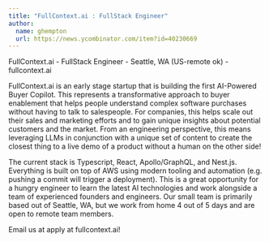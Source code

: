 ```yaml
---
title: "FullContext.ai : FullStack Engineer"
author:
  name: ghempton
  url: https://news.ycombinator.com/item?id=40230669
---
```

FullContext.ai - FullStack Engineer - Seattle, WA (US-remote ok) - fullcontext.ai

FullContext.ai is an early stage startup that is building the first AI-Powered Buyer Copilot. This represents a transformative approach to buyer enablement that helps people understand complex software purchases without having to talk to salespeople. For companies, this helps scale out their sales and marketing efforts and to gain unique insights about potential customers and the market. From an engineering perspective, this means leveraging LLMs in conjunction with a unique set of content to create the closest thing to a live demo of a product without a human on the other side!

The current stack is Typescript, React, Apollo&#x2F;GraphQL, and Nest.js. Everything is built on top of AWS using modern tooling and automation (e.g. pushing a commit will trigger a deployment). This is a great opportunity for a hungry engineer to learn the latest AI technologies and work alongside a team of experienced founders and engineers. Our small team is primarily based out of Seattle, WA, but we work from home 4 out of 5 days and are open to remote team members.

Email us at apply at fullcontext.ai!
